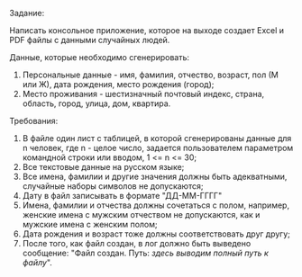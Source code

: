 Задание:

Написать консольное приложение, которое на выходе создает Excel и PDF файлы с данными случайных людей.

Данные, которые необходимо сгенерировать:
1. Персональные данные - имя, фамилия, отчество, возраст, пол (М или Ж), дата рождения, место рождения (город);
2. Место проживания - шестизначный почтовый индекс, страна, область, город, улица, дом, квартира.

Требования:
1) В файле один лист с таблицей, в которой сгенерированы данные для n человек, где n - целое число, задается пользователем параметром командной строки или вводом, 1 <= n <= 30;
2) Все текстовые данные на русском языке;
3) Все имена, фамилии и другие значения должны быть адекватными, случайные наборы символов не допускаются;
4) Дату в файл записывать в формате "ДД-ММ-ГГГГ"
5) Имена, фамилии и отчества должны сочетаться с полом, например, женские имена с мужским отчеством не допускаются, как и мужские имена с женским полом;
6) Дата рождения и возраст тоже должны соответствовать друг другу;
7) После того, как файл создан, в лог должно быть выведено сообщение:
"Файл создан. Путь: *здесь выводим полный путь к файлу*".